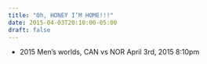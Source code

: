 ```yaml
---
title: "Oh, HONEY I’M HOME!!!"
date: 2015-04-03T20:10:00-05:00
draft: false
---
```

- 2015 Men’s worlds, CAN vs NOR April 3rd, 2015 8:10pm
